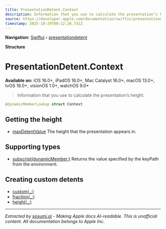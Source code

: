 ```yaml
---
title: PresentationDetent.Context
description: Information that you use to calculate the presentation’s height.
source: https://developer.apple.com/documentation/swiftui/presentationdetent/context
timestamp: 2025-10-29T00:12:26.731Z
---
```


**Navigation:** [Swiftui](/documentation/swiftui) › [presentationdetent](/documentation/swiftui/presentationdetent)

**Structure**

# PresentationDetent.Context

**Available on:** iOS 16.0+, iPadOS 16.0+, Mac Catalyst 16.0+, macOS 13.0+, tvOS 16.0+, visionOS 1.0+, watchOS 9.0+

> Information that you use to calculate the presentation’s height.

```swift
@dynamicMemberLookup struct Context
```

## Getting the height

- [maxDetentValue](/documentation/swiftui/presentationdetent/context/maxdetentvalue) The height that the presentation appears in.

## Supporting types

- [subscript(dynamicMember:)](/documentation/swiftui/presentationdetent/context/subscript(dynamicmember:)) Returns the value specified by the keyPath from the environment.

## Creating custom detents

- [custom(_:)](/documentation/swiftui/presentationdetent/custom(_:))
- [fraction(_:)](/documentation/swiftui/presentationdetent/fraction(_:))
- [height(_:)](/documentation/swiftui/presentationdetent/height(_:))

---

*Extracted by [sosumi.ai](https://sosumi.ai) - Making Apple docs AI-readable.*
*This is unofficial content. All documentation belongs to Apple Inc.*
